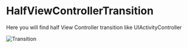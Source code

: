 # HalfViewControllerTransition
Here you will find half View Controller transition like UIActivityController

![Transition](transition.gif)
